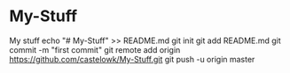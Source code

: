 # My-Stuff
My stuff
echo "# My-Stuff" >> README.md
git init
git add README.md
git commit -m "first commit"
git remote add origin https://github.com/castelowk/My-Stuff.git
git push -u origin master
